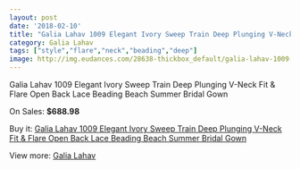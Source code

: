 ```yaml
---
layout: post
date: '2018-02-10'
title: "Galia Lahav 1009 Elegant Ivory Sweep Train Deep Plunging V-Neck Fit & Flare Open Back Lace Beading Beach Summer Bridal Gown"
category: Galia Lahav
tags: ["style","flare","neck","beading","deep"]
image: http://img.eudances.com/28638-thickbox_default/galia-lahav-1009-elegant-ivory-sweep-train-deep-plunging-v-neck-fit-flare-open-back-lace-beading-beach-summer-bridal-gown.jpg
---
```

Galia Lahav 1009 Elegant Ivory Sweep Train Deep Plunging V-Neck Fit & Flare Open Back Lace Beading Beach Summer Bridal Gown

On Sales: **$688.98**
<a href="https://www.eudances.com/en/galia-lahav/9388-galia-lahav-1009-elegant-ivory-sweep-train-deep-plunging-v-neck-fit-flare-open-back-lace-beading-beach-summer-bridal-gown.html"><amp-img layout="responsive" width="600" height="600" src="//img.eudances.com/28638-thickbox_default/galia-lahav-1009-elegant-ivory-sweep-train-deep-plunging-v-neck-fit-flare-open-back-lace-beading-beach-summer-bridal-gown.jpg" alt="Galia Lahav 1009 Elegant Ivory Sweep Train Deep Plunging V-Neck Fit & Flare Open Back Lace Beading Beach Summer Bridal Gown 0" /></a>
<a href="https://www.eudances.com/en/galia-lahav/9388-galia-lahav-1009-elegant-ivory-sweep-train-deep-plunging-v-neck-fit-flare-open-back-lace-beading-beach-summer-bridal-gown.html"><amp-img layout="responsive" width="600" height="600" src="//img.eudances.com/28644-thickbox_default/galia-lahav-1009-elegant-ivory-sweep-train-deep-plunging-v-neck-fit-flare-open-back-lace-beading-beach-summer-bridal-gown.jpg" alt="Galia Lahav 1009 Elegant Ivory Sweep Train Deep Plunging V-Neck Fit & Flare Open Back Lace Beading Beach Summer Bridal Gown 1" /></a>
<a href="https://www.eudances.com/en/galia-lahav/9388-galia-lahav-1009-elegant-ivory-sweep-train-deep-plunging-v-neck-fit-flare-open-back-lace-beading-beach-summer-bridal-gown.html"><amp-img layout="responsive" width="600" height="600" src="//img.eudances.com/28643-thickbox_default/galia-lahav-1009-elegant-ivory-sweep-train-deep-plunging-v-neck-fit-flare-open-back-lace-beading-beach-summer-bridal-gown.jpg" alt="Galia Lahav 1009 Elegant Ivory Sweep Train Deep Plunging V-Neck Fit & Flare Open Back Lace Beading Beach Summer Bridal Gown 2" /></a>
<a href="https://www.eudances.com/en/galia-lahav/9388-galia-lahav-1009-elegant-ivory-sweep-train-deep-plunging-v-neck-fit-flare-open-back-lace-beading-beach-summer-bridal-gown.html"><amp-img layout="responsive" width="600" height="600" src="//img.eudances.com/28642-thickbox_default/galia-lahav-1009-elegant-ivory-sweep-train-deep-plunging-v-neck-fit-flare-open-back-lace-beading-beach-summer-bridal-gown.jpg" alt="Galia Lahav 1009 Elegant Ivory Sweep Train Deep Plunging V-Neck Fit & Flare Open Back Lace Beading Beach Summer Bridal Gown 3" /></a>
<a href="https://www.eudances.com/en/galia-lahav/9388-galia-lahav-1009-elegant-ivory-sweep-train-deep-plunging-v-neck-fit-flare-open-back-lace-beading-beach-summer-bridal-gown.html"><amp-img layout="responsive" width="600" height="600" src="//img.eudances.com/28641-thickbox_default/galia-lahav-1009-elegant-ivory-sweep-train-deep-plunging-v-neck-fit-flare-open-back-lace-beading-beach-summer-bridal-gown.jpg" alt="Galia Lahav 1009 Elegant Ivory Sweep Train Deep Plunging V-Neck Fit & Flare Open Back Lace Beading Beach Summer Bridal Gown 4" /></a>
<a href="https://www.eudances.com/en/galia-lahav/9388-galia-lahav-1009-elegant-ivory-sweep-train-deep-plunging-v-neck-fit-flare-open-back-lace-beading-beach-summer-bridal-gown.html"><amp-img layout="responsive" width="600" height="600" src="//img.eudances.com/28640-thickbox_default/galia-lahav-1009-elegant-ivory-sweep-train-deep-plunging-v-neck-fit-flare-open-back-lace-beading-beach-summer-bridal-gown.jpg" alt="Galia Lahav 1009 Elegant Ivory Sweep Train Deep Plunging V-Neck Fit & Flare Open Back Lace Beading Beach Summer Bridal Gown 5" /></a>
<a href="https://www.eudances.com/en/galia-lahav/9388-galia-lahav-1009-elegant-ivory-sweep-train-deep-plunging-v-neck-fit-flare-open-back-lace-beading-beach-summer-bridal-gown.html"><amp-img layout="responsive" width="600" height="600" src="//img.eudances.com/28639-thickbox_default/galia-lahav-1009-elegant-ivory-sweep-train-deep-plunging-v-neck-fit-flare-open-back-lace-beading-beach-summer-bridal-gown.jpg" alt="Galia Lahav 1009 Elegant Ivory Sweep Train Deep Plunging V-Neck Fit & Flare Open Back Lace Beading Beach Summer Bridal Gown 6" /></a>

Buy it: [Galia Lahav 1009 Elegant Ivory Sweep Train Deep Plunging V-Neck Fit & Flare Open Back Lace Beading Beach Summer Bridal Gown](https://www.eudances.com/en/galia-lahav/9388-galia-lahav-1009-elegant-ivory-sweep-train-deep-plunging-v-neck-fit-flare-open-back-lace-beading-beach-summer-bridal-gown.html "Galia Lahav 1009 Elegant Ivory Sweep Train Deep Plunging V-Neck Fit & Flare Open Back Lace Beading Beach Summer Bridal Gown")

View more: [Galia Lahav](https://www.eudances.com/en/119-galia-lahav "Galia Lahav")